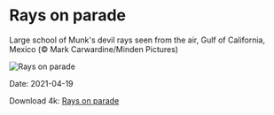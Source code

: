 # Rays on parade

Large school of Munk's devil rays seen from the air, Gulf of California, Mexico (© Mark Carwardine/Minden Pictures)

![Rays on parade](https://bing.com/th?id=OHR.Mobula_EN-US7757384682_UHD.jpg&rf=LaDigue_UHD.jpg&pid=hp&w=1024&h=576)

Date: 2021-04-19

Download 4k: [Rays on parade](https://bing.com/th?id=OHR.Mobula_EN-US7757384682_UHD.jpg&rf=LaDigue_UHD.jpg&pid=hp&w=3840&h=2160)

